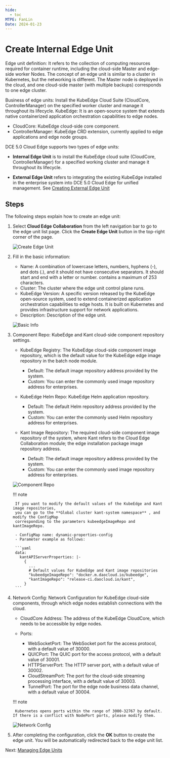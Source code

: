 ```yaml
---
hide:
  - toc
MTPE: FanLin
Date: 2024-01-23
---
```


# Create Internal Edge Unit

Edge unit definition: It refers to the collection of computing resources required for container runtime, including the cloud-side Master and edge-side worker Nodes. The concept of an edge unit is similar to a cluster in Kubernetes, but the networking is different. The Master node is deployed in the cloud, and one cloud-side master (with multiple backups) corresponds to one edge cluster.

Business of edge units: Install the KubeEdge Cloud Suite (CloudCore, ControllerManager) on the specified worker cluster and manage it throughout its lifecycle. KubeEdge: It is an open-source system that extends native containerized application orchestration capabilities to edge nodes.

- CloudCore: KubeEdge cloud-side core component.
- ControllerManager: KubeEdge CRD extension, currently applied to edge applications and edge node groups.

DCE 5.0 Cloud Edge supports two types of edge units:

- **Internal Edge Unit** is to install the KubeEdge cloud suite (CloudCore, ControllerManager) for a specified working cluster and manage it throughout its lifecycle.

- **External Edge Unit** refers to integrating the existing KubeEdge installed in the enterprise system into DCE 5.0 Cloud Edge for unified management. See [Creating External Edge Unit](./create-external-unit.md)

## Steps

The following steps explain how to create an edge unit:

1. Select __Cloud Edge Collaboration__ from the left navigation bar to go to the edge unit list page. Click the __Create Edge Unit__ button in the top-right corner of the page.

    ![Create Edge Unit](../images/create-unit-01.png)

2. Fill in the basic information:

    - Name: A combination of lowercase letters, numbers, hyphens (-), and dots (.), and it should not have consecutive separators. It should start and end with a letter or number. contains a maximum of 253 characters.
    - Cluster: The cluster where the edge unit control plane runs.
    - KubeEdge Version: A specific version released by the KubeEdge open-source system, used to extend containerized application orchestration capabilities to edge hosts. It is built on Kubernetes and provides infrastructure support for network applications.

    <!--- Edge Component Replicas: The number of replicas of cloud-side edge components to ensure high availability when cloud-side nodes fail.-->

    - Description: Description of the edge unit.

    ![Basic Info](../images/create-unit-02.png)

3. Component Repo: KubeEdge and Kant cloud-side component repository settings.

    - KubeEdge Registry: The KubeEdge cloud-side component image repository, which is the default value for the KubeEdge edge image repository in the batch node module.
        - Default: The default image repository address provided by the system.
        - Custom: You can enter the commonly used image repository address for enterprises.

    - KubeEdge Helm Repo: KubeEdge Helm application repository.
        - Default: The default Helm repository address provided by the system.
        - Custom: You can enter the commonly used Helm repository address for enterprises.

    - Kant Image Repository: The required cloud-side component image repository of the system, where Kant refers to the Cloud Edge Collaboration module; the edge installation package image repository address.
        - Default: The default image repository address provided by the system.
        - Custom: You can enter the commonly used image repository address for enterprises.

    ![Component Repo](../images/create-unit-03.png)

    !!! note

        If you want to modify the default values of the KubeEdge and Kant image repositories,
        you can go to the **Global cluster kant-system namespace** , and modify the ConfigMap
        corresponding to the parameters kubeedgeImageRepo and kantImageRepo.

        - ConfigMap name: dynamic-properties-config
        - Parameter example as follows:

        ```yaml
        data:
          kantAPIServerProperties: |-
            {
              ...
              # Default values for KubeEdge and Kant image repositories
              "kubeedgeImageRepo": "docker.m.daocloud.io/kubeedge",
              "kantImageRepo": "release-ci.daocloud.io/kant",
            }
        ```

4. Network Config: Network Configuration for KubeEdge cloud-side components, through which edge nodes establish connections with the cloud.

    - CloudCore Address: The address of the KubeEdge CloudCore, which needs to be accessible by edge nodes.

    - Ports:
        - WebSocketPort: The WebSocket port for the access protocol, with a default value of 30000.
        - QUICPort: The QUIC port for the access protocol, with a default value of 30001.
        - HTTPServerPort: The HTTP server port, with a default value of 30002.
        - CloudStreamPort: The port for the cloud-side streaming processing interface, with a default value of 30003.
        - TunnelPort: The port for the edge node business data channel, with a default value of 30004.

    !!! note

        Kubernetes opens ports within the range of 3000-32767 by default. If there is a conflict with NodePort ports, please modify them.

    ![Network Config](../images/create-unit-04.png)

5. After completing the configuration, click the __OK__ button to create the edge unit. You will be automatically redirected back to the edge unit list.

Next: [Managing Edge Units](./manage-unit.md)
